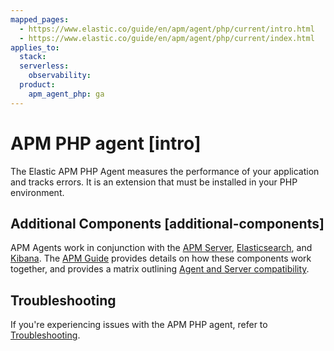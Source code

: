 ```yaml
---
mapped_pages:
  - https://www.elastic.co/guide/en/apm/agent/php/current/intro.html
  - https://www.elastic.co/guide/en/apm/agent/php/current/index.html
applies_to:
  stack:
  serverless:
    observability:
  product:
    apm_agent_php: ga
---
```


# APM PHP agent [intro]

The Elastic APM PHP Agent measures the performance of your application and tracks errors. It is an extension that must be installed in your PHP environment.


## Additional Components [additional-components]

APM Agents work in conjunction with the [APM Server](docs-content://solutions/observability/apps/application-performance-monitoring-apm.md), [Elasticsearch](docs-content://get-started/index.md), and [Kibana](docs-content://get-started/the-stack.md). The [APM Guide](docs-content://solutions/observability/apps/application-performance-monitoring-apm.md) provides details on how these components work together, and provides a matrix outlining [Agent and Server compatibility](docs-content://solutions/observability/apps/apm-agent-compatibility.md).

## Troubleshooting

If you're experiencing issues with the APM PHP agent, refer to [Troubleshooting](docs-content://troubleshoot/observability/apm-agent-php/apm-php-agent.md).